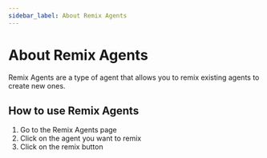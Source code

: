 ```yaml
---
sidebar_label: About Remix Agents
---
```


# About Remix Agents

Remix Agents are a type of agent that allows you to remix existing agents to create new ones.

## How to use Remix Agents

1. Go to the Remix Agents page
2. Click on the agent you want to remix
3. Click on the remix button